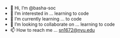 - 👋 Hi, I’m @basha-soc
- 👀 I’m interested in ... learning to code
- 🌱 I’m currently learning ... to code 
- 💞️ I’m looking to collaborate on ... learning to code
- 📫 How to reach me ... sn1672@nyu.edu

<!---
basha-soc/basha-soc is a ✨ special ✨ repository because its `README.md` (this file) appears on your GitHub profile.
You can click the Preview link to take a look at your changes.
--->
